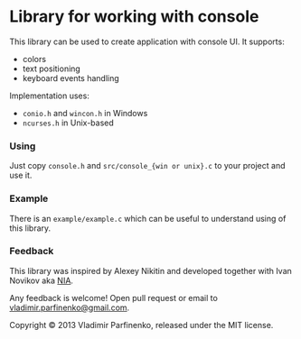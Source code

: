 # Library for working with console

This library can be used to create application with console UI. It supports:

* colors
* text positioning
* keyboard events handling

Implementation uses:

* `conio.h` and `wincon.h` in Windows
* `ncurses.h` in Unix-based

### Using

Just copy `console.h` and `src/console_{win or unix}.c` to your project and use
it.

### Example

There is an `example/example.c` which can be useful to understand using of this
library.

### Feedback

This library was inspired by Alexey Nikitin and developed together
with Ivan Novikov aka [NIA](https://github.com/NIA).

Any feedback is welcome! Open pull request or email to
vladimir.parfinenko@gmail.com.

Copyright © 2013 Vladimir Parfinenko, released under the MIT license.

